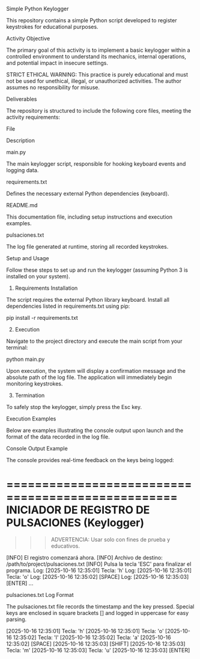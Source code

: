 Simple Python Keylogger

This repository contains a simple Python script developed to register keystrokes for educational purposes.

 Activity Objective

The primary goal of this activity is to implement a basic keylogger within a controlled environment to understand its mechanics, internal operations, and potential impact in insecure settings.

STRICT ETHICAL WARNING: This practice is purely educational and must not be used for unethical, illegal, or unauthorized activities. The author assumes no responsibility for misuse.

 Deliverables

The repository is structured to include the following core files, meeting the activity requirements:

File

Description

main.py

The main keylogger script, responsible for hooking keyboard events and logging data.

requirements.txt

Defines the necessary external Python dependencies (keyboard).

README.md

This documentation file, including setup instructions and execution examples.

pulsaciones.txt

The log file generated at runtime, storing all recorded keystrokes.

 Setup and Usage

Follow these steps to set up and run the keylogger (assuming Python 3 is installed on your system).

1. Requirements Installation

The script requires the external Python library keyboard. Install all dependencies listed in requirements.txt using pip:

pip install -r requirements.txt


2. Execution

Navigate to the project directory and execute the main script from your terminal:

python main.py


Upon execution, the system will display a confirmation message and the absolute path of the log file. The application will immediately begin monitoring keystrokes.

3. Termination

To safely stop the keylogger, simply press the Esc key.

 Execution Examples

Below are examples illustrating the console output upon launch and the format of the data recorded in the log file.

Console Output Example

The console provides real-time feedback on the keys being logged:

==================================================
   INICIADOR DE REGISTRO DE PULSACIONES (Keylogger)
==================================================
>>> ADVERTENCIA: Usar solo con fines de prueba y educativos.
 
[INFO] El registro comenzará ahora.
[INFO] Archivo de destino: /path/to/project/pulsaciones.txt
[INFO] Pulsa la tecla 'ESC' para finalizar el programa.
Log: [2025-10-16 12:35:01] Tecla: 'h'
Log: [2025-10-16 12:35:01] Tecla: 'o'
Log: [2025-10-16 12:35:02] [SPACE]
Log: [2025-10-16 12:35:03] [ENTER]
...


pulsaciones.txt Log Format

The pulsaciones.txt file records the timestamp and the key pressed. Special keys are enclosed in square brackets [] and logged in uppercase for easy parsing.

[2025-10-16 12:35:01] Tecla: 'h'
[2025-10-16 12:35:01] Tecla: 'o'
[2025-10-16 12:35:02] Tecla: 'l'
[2025-10-16 12:35:02] Tecla: 'a'
[2025-10-16 12:35:02] [SPACE]
[2025-10-16 12:35:03] [SHIFT]
[2025-10-16 12:35:03] Tecla: 'm'
[2025-10-16 12:35:03] Tecla: 'u'
[2025-10-16 12:35:03] [ENTER]
